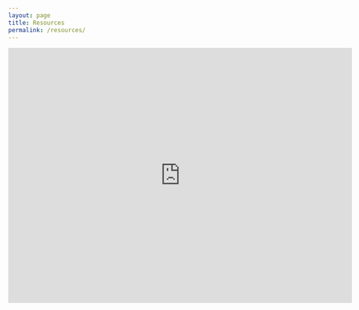 ```yaml
---
layout: page
title: Resources 
permalink: /resources/
---
```

<iframe src="https://docs.google.com/forms/d/e/1FAIpQLSfZFuvxST9qbOVK8rXtJcZUGpw_tgVliA6wDvnRZo9RZTUGjg/viewform?embedded=true" width="700" height="520" frameborder="0" marginheight="0" marginwidth="0">Loading...</iframe>
